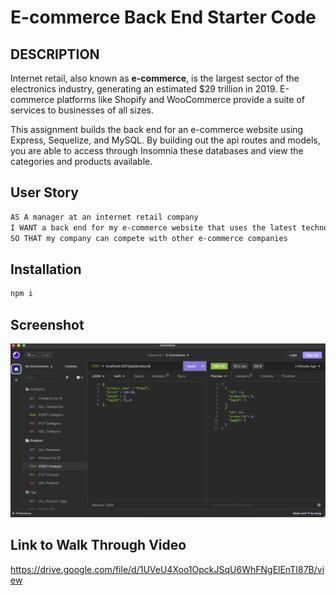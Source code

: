 # E-commerce Back End Starter Code

## DESCRIPTION

Internet retail, also known as **e-commerce**, is the largest sector of the electronics industry, generating an estimated $29 trillion in 2019. E-commerce platforms like Shopify and WooCommerce provide a suite of services to businesses of all sizes.

This assignment builds the back end for an e-commerce website using Express, Sequelize, and MySQL. By building out the api routes and models, you are able to access through Insomnia these databases and view the categories and products available. 

## User Story


```md
AS A manager at an internet retail company
I WANT a back end for my e-commerce website that uses the latest technologies
SO THAT my company can compete with other e-commerce companies
```


## Installation

```md
npm i 
```
## Screenshot

![screenshot.](./assets/images/Screen%20Shot%202023-03-23%20at%203.07.26%20PM.png)

## Link to Walk Through Video

https://drive.google.com/file/d/1UVeU4Xoo1OpckJSqU6WhFNgElEnTI87B/view


